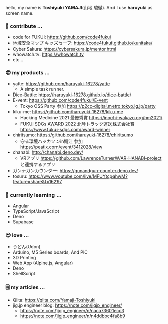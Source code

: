 hello, my name is **Toshiyuki YAMAJI**(山地 駿徹). And I use **haruyuki** as screen name.

### 🔭 contribute ...
- code for FUKUI: https://github.com/code4fukui
- 地域安全マップ キッズセーフ: https://code4fukui.github.io/kunitaka/
- Cyber Sakura: https://cybersakura.jp/mentor.html
- whowatch.tv: https://whowatch.tv
- etc...

### 😎 my products ...
- yatte: https://github.com/haruyuki-16278/yatte
  - A simple task runner.
- Dice-Battle: https://haruyuki-16278.github.io/dice-battle/
- E-vent: https://github.com/code4fukui/E-vent
  - Tokyo OSS Party 参加 https://p2cc-digital.metro.tokyo.lg.jp/party
- kiku-me: https://github.com/haruyuki-16278/kiku-me
  - Hacking Medicine 2021 最優秀賞 https://inochi-wakazo.org/hm2021/
  - FUKUI SDGs AWARD 2022 北陸トラック運送株式会社賞 https://www.fukui-sdgs.com/award-winner
- chiritsumo: https://github.com/haruyuki-16278/chiritsumo
  - 守る環境ハッカソンin鯖江 参加 https://peatix.com/event/3412028/view
- chanabi: http://chanabi.deno.dev/
  - VRアプリ https://github.com/LawrenceTurnerW/AR-HANABI-project と連携するアプリ
- ガンナガンカウンター: https://gunandgun-counter.deno.dev/
- tosuru: https://www.youtube.com/live/MFUYtcpahwM?feature=share&t=16297

### 🌱 currently learning ...
- Angular
- TypeScript/JavaScript
- Deno
- Supabase

### 😍 love ...
- うどん(Udon)
- Arduino, M5 Series boards, And PIC
- 3D Printing
- Web App (Alpine.js, Angular)
- Deno
- ShellScript

### 🗒 my articles ...
- Qiita: https://qiita.com/Yamaji-Toshiyuki
- jig.jp engineer blog: https://note.com/jigjp_engineer/
  - https://note.com/jigjp_engineer/n/naca73601ecc3
  - https://note.com/jigjp_engineer/n/n4ddbbc4fa8b9

<!--
**haruyuki-16278/haruyuki-16278** is a ✨ _special_ ✨ repository because its `README.md` (this file) appears on your GitHub profile.

Here are some ideas to get you started:

- 🔭 I’m currently working on ...
- 🌱 I’m currently learning ...
- 👯 I’m looking to collaborate on ...
- 🤔 I’m looking for help with ...
- 💬 Ask me about ...
- 📫 How to reach me: ...
- 😄 Pronouns: ...
- ⚡ Fun fact: ...
-->

